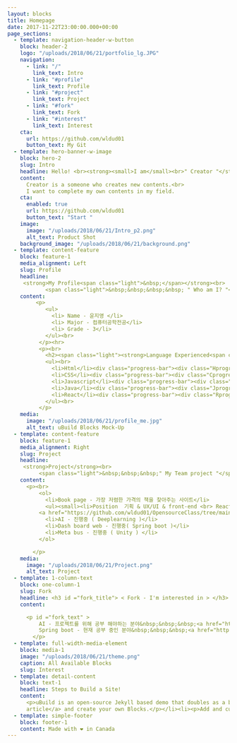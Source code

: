 ```yaml
---
layout: blocks
title: Homepage
date: 2017-11-22T23:00:00.000+00:00
page_sections:
  - template: navigation-header-w-button
    block: header-2
    logo: "/uploads/2018/06/21/portfolio_lg.JPG"
    navigation:
      - link: "/"
        link_text: Intro
      - link: "#profile"
        link_text: Profile
      - link: "#project"
        link_text: Project
      - link: "#fork"
        link_text: Fork
      - link: "#interest"
        link_text: Interest
    cta:
      url: https://github.com/wldud01
      button_text: My Git
  - template: hero-banner-w-image
    block: hero-2
    slug: Intro
    headline: Hello! <br><strong><small>I am</small><br>" Creator "</strong>
    content:
      Creator is a someone who creates new contents.<br>
      I want to complete my own contents in my field.
    cta:
      enabled: true
      url: https://github.com/wldud01
      button_text: "Start "
    image:
      image: "/uploads/2018/06/21/Intro_p2.png"
      alt_text: Product Shot
    background_image: "/uploads/2018/06/21/background.png"
  - template: content-feature
    block: feature-1
    media_alignment: Left
    slug: Profile
    headline:
     <strong>My Profile<span class="light">&nbsp;</span></strong><br>
            <span class="light">&nbsp;&nbsp;&nbsp;&nbsp; " Who am I? "</span>
    content:
         <p>
            <ul>
              <li> Name - 윤지영 </li>
              <li> Major - 컴퓨터공학전공</li>
              <li> Grade - 3</li>
            </ul><br>
          </p><hr>
          <p><br>
            <h2><span class="light"><strong>Language Experienced<span class="light">&nbsp;                    </span></strong><br></h2>
            <ul><br>
              <li>Html</li><div class="progress-bar"><div class="Hprogress"></div></div>
              <li>CSS</li><div class="progress-bar"><div class="Cprogress"></div></div>
              <li>Javascript</li><div class="progress-bar"><div class="Sprogress"></div></div>
              <li>Java</li><div class="progress-bar"><div class="Jprogress"></div></div>
              <li>React</li><div class="progress-bar"><div class="Rprogress"></div></div>
            </ul><br>
          </p>
    media:
      image: "/uploads/2018/06/21/profile_me.jpg"
      alt_text: uBuild Blocks Mock-Up
  - template: content-feature
    block: feature-1
    media_alignment: Right
    slug: Project
    headline:
     <strong>Project</strong><br>
          <span class="light">&nbsp;&nbsp;&nbsp;" My Team project "</span></span>
    content:
      <p><br>
          <ol>
            <li>Book page - 가장 저렴한 가격의 책을 찾아주는 사이트</li>
            <ul><small><li>Position  기획 & UX/UI & front-end <br> React를 이용한 첫 프로젝트 / 긴 로딩시간이 조금 아쉬움<br>
          <a href="https://github.com/wldud01/OpensourceClass/tree/main/prev_book_page">here</a></li></small></ul>
            <li>AI - 진행중 ( Deeplearning )</li>
            <li>Dash board web - 진행중( Spring boot )</li>
            <li>Meta bus - 진행중 ( Unity ) </li>
          </ol>

        </p>
    media:
      image: "/uploads/2018/06/21/Project.png"
      alt_text: Project
  - template: 1-column-text
    block: one-column-1
    slug: Fork
    headline: <h3 id ="fork_title"> < Fork - I'm interested in > </h3>
    content: 

      <p id ="fork_text" >
          AI - 프로젝트를 위해 공부 해야하는 분야&nbsp;&nbsp;&nbsp;<a href="https://github.com/wldud01/pymldg-rev">Machine learning guide</a><br>
          Spring boot - 현재 공부 중인 분야&nbsp;&nbsp;&nbsp;<a href="https://github.com/wldud01/spring-boot">Spring boot guide</a>
        </p>
  - template: full-width-media-element
    block: media-1
    image: "/uploads/2018/06/21/theme.png"
    caption: All Available Blocks
    slug: Interest
  - template: detail-content
    block: text-1
    headline: Steps to Build a Site!
    content:
      <p>uBuild is an open-source Jekyll based demo that doubles as a builder tool inside the Forestry content manager.</p><ol><li><p><a href="https://app.forestry.io/quick-start?repo=forestryio/ubuild-jekyll&provider=github&engine=jekyll">Import this demo in Forestry</a>.</p></li><li><p>Read <a href="https://forestry.io/blog/ubuild-a-new-theme-for-static-sites-using-blocks/">our
      article</a> and create your own Blocks.</p></li><li><p>Add and customize the available Blocks and preview them as you go along.</p></li></ol>
  - template: simple-footer
    block: footer-1
    content: Made with ❤︎ in Canada
---
```

